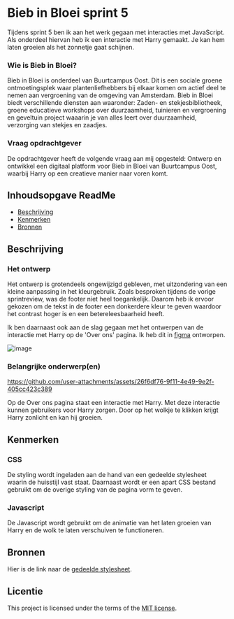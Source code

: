 
<!-- Ontwerp en maak een interactieve website voor een opdrachtgever.

De instructie vind je in: [INSTRUCTIONS.md](https://github.com/fdnd-task/fix-the-flow-interactive-website/blob/main/docs/INSTRUCTIONS.md) -->

# Bieb in Bloei sprint 5
<!-- Geef je project een titel en schrijf in één zin wat het is -->
Tijdens sprint 5 ben ik aan het werk gegaan met interacties met JavaScript. Als onderdeel hiervan heb ik een interactie met Harry gemaakt. Je kan hem laten groeien als het zonnetje gaat schijnen.

### Wie is Bieb in Bloei?
Bieb in Bloei is onderdeel van Buurtcampus Oost. Dit is een sociale groene ontmoetingsplek waar plantenliefhebbers bij elkaar komen om actief deel te nemen aan vergroening van de omgeving van Amsterdam. Bieb in Bloei biedt verschillende diensten aan waaronder: Zaden- en stekjesbibliotheek, groene educatieve workshops over duurzaamheid, tuinieren en vergroening en geveltuin project waaarin je van alles leert over duurzaamheid, verzorging van stekjes en zaadjes.

### Vraag opdrachtgever
De opdrachtgever heeft de volgende vraag aan mij opgesteld: Ontwerp en ontwikkel een digitaal platform voor Bieb in Bloei van Buurtcampus Oost, waarbij Harry op een creatieve manier naar voren komt.

## Inhoudsopgave ReadMe
  * [Beschrijving](#beschrijving)
  * [Kenmerken](#kenmerken)
  * [Bronnen](#bronnen)

## Beschrijving
<!-- In de Beschrijving staat hoe je project er uit ziet, hoe het werkt en wat je er mee kan. -->
<!-- Voeg een mooie poster visual toe 📸 -->
<!-- Voeg een link toe naar Github Pages 🌐-->

### Het ontwerp
Het ontwerp is grotendeels ongewijzigd gebleven, met uitzondering van een kleine aanpassing in het kleurgebruik. Zoals besproken tijdens de vorige sprintreview, was de footer niet heel toegankelijk. Daarom heb ik ervoor gekozen om de tekst in de footer een donkerdere kleur te geven waardoor het contrast hoger is en een betereleesbaarheid heeft.

Ik ben daarnaast ook aan de slag gegaan met het ontwerpen van de interactie met Harry op de 'Over ons' pagina. Ik heb dit in [figma](https://www.figma.com/proto/2PMipmnWpJ5hUGxpIPxyuk/BiebInBloei-Over-Ons-%2B-zorg-voor-Harry?page-id=56%3A47&node-id=56-240&p=f&viewport=427%2C342%2C0.15&t=iIuugq0BxZhDZafQ-1&scaling=scale-down&content-scaling=fixed) ontworpen.

![image](https://github.com/user-attachments/assets/6ab89bda-ec28-48f4-a54f-8835a92332c3)


### Belangrijke onderwerp(en)


https://github.com/user-attachments/assets/26f6df76-9f11-4e49-9e2f-405cc423c389

Op de Over ons pagina staat een interactie met Harry. Met deze interactie kunnen gebruikers voor Harry zorgen. Door op het wolkje te klikken krijgt Harry zonlicht en kan hij groeien.
## Kenmerken
<!-- Bij Kenmerken staat welke technieken zijn gebruikt en hoe. Wat is de HTML structuur? Wat zijn de belangrijkste dingen in CSS? Wat is er met JS gedaan en hoe? -->

### CSS
De styling wordt ingeladen aan de hand van een gedeelde stylesheet waarin de huisstijl vast staat. Daarnaast wordt er een apart CSS bestand gebruikt om de overige styling van de pagina vorm te geven.

### Javascript

De Javascript wordt gebruikt om de animatie van het laten groeien van Harry en de wolk te laten verschuiven te functioneren. 


## Bronnen
Hier is de link naar de [gedeelde stylesheet](https://sidopjescherm.github.io/look-and-feel-styleguide/).

## Licentie

This project is licensed under the terms of the [MIT license](./LICENSE).

